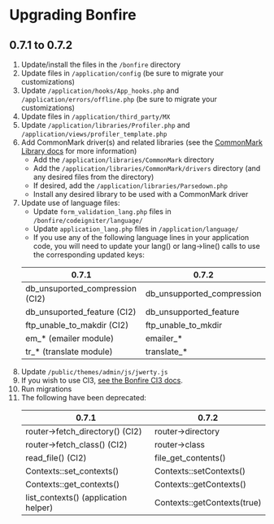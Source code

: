 # Upgrading Bonfire

## 0.7.1 to 0.7.2

1. Update/install the files in the `/bonfire` directory
2. Update files in `/application/config` (be sure to migrate your customizations)
3. Update `/application/hooks/App_hooks.php` and `/application/errors/offline.php` (be sure to migrate your customizations)
4. Update files in `/application/third_party/MX`
5. Update `/application/libraries/Profiler.php` and `/application/views/profiler_template.php`
6. Add CommonMark driver(s) and related libraries (see the [CommonMark Library docs](developer/commonmark) for more information)
    - Add the `/application/libraries/CommonMark` directory
    - Add the `/application/libraries/CommonMark/drivers` directory (and any desired files from the directory)
    - If desired, add the `/application/libraries/Parsedown.php`
    - Install any desired library to be used with a CommonMark driver
7. Update use of language files:
    - Update `form_validation_lang.php` files in `/bonfire/codeigniter/language/`
    - Update `application_lang.php` files in `/application/language/`
    - If you use any of the following language lines in your application code, you will need to update your lang() or lang->line() calls to use the corresponding updated keys:
    <table>
        <thead>
            <tr>
                <th>0.7.1</th>
                <th>0.7.2</th>
            </tr>
        </thead>
        <tbody>
            <tr>
                <td>db_unsuported_compression (CI2)</td>
                <td>db_unsupported_compression</td>
            </tr>
            <tr>
                <td>db_unsuported_feature (CI2)</td>
                <td>db_unsupported_feature</td>
            </tr>
            <tr>
                <td>ftp_unable_to_makdir (CI2)</td>
                <td>ftp_unable_to_mkdir</td>
            </tr>
            <tr>
                <td>em_* (emailer module)</td>
                <td>emailer_*</td>
            </tr>
            <tr>
                <td>tr_* (translate module)</td>
                <td>translate_*</td>
            </tr>
        </tbody>
    </table>
8. Update `/public/themes/admin/js/jwerty.js`
9. If you wish to use CI3, [see the Bonfire CI3 docs](docs/ci3).
10. Run migrations
11. The following have been deprecated:
    <table>
        <thead>
            <tr>
                <th>0.7.1</th>
                <th>0.7.2</th>
            </tr>
        </thead>
        <tbody>
            <tr>
                <td>router->fetch_directory() (CI2)</td>
                <td>router->directory</td>
            </tr>
            <tr>
                <td>router->fetch_class() (CI2)</td>
                <td>router->class</td>
            </tr>
            <tr>
                <td>read_file() (CI2)</td>
                <td>file_get_contents()</td>
            </tr>
            <tr>
                <td>Contexts::set_contexts()</td>
                <td>Contexts::setContexts()</td>
            </tr>
            <tr>
                <td>Contexts::get_contexts()</td>
                <td>Contexts::getContexts()</td>
            </tr>
            <tr>
                <td>list_contexts() (application helper)</td>
                <td>Contexts::getContexts(true)</td>
            </tr>
        </tbody>
    </table>
